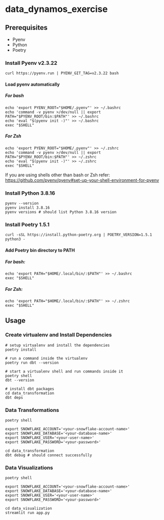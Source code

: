 # data_dynamos_exercise

## Prerequisites

- Pyenv
- Python
- Poetry

### Install Pyenv v2.3.22

```shell
curl https://pyenv.run | PYENV_GIT_TAG=v2.3.22 bash
```

#### Load pyenv automatically

##### For bash

```shell
echo 'export PYENV_ROOT="$HOME/.pyenv"' >> ~/.bashrc
echo 'command -v pyenv >/dev/null || export PATH="$PYENV_ROOT/bin:$PATH"' >> ~/.bashrc
echo 'eval "$(pyenv init -)"' >> ~/.bashrc
exec "$SHELL"
```

##### For Zsh

```shell
echo 'export PYENV_ROOT="$HOME/.pyenv"' >> ~/.zshrc
echo 'command -v pyenv >/dev/null || export PATH="$PYENV_ROOT/bin:$PATH"' >> ~/.zshrc
echo 'eval "$(pyenv init -)"' >> ~/.zshrc
exec "$SHELL"
```

If you are using shells other than bash or Zsh refer: https://github.com/pyenv/pyenv#set-up-your-shell-environment-for-pyenv

### Install Python 3.8.16

```shell
pyenv --version
pyenv install 3.8.16
pyenv versions # should list Python 3.8.16 version
```

### Install Poetry 1.5.1

```shell
curl -sSL https://install.python-poetry.org | POETRY_VERSION=1.5.1 python3 -
```

#### Add Poetry bin directory to PATH 

##### For bash:

```shell
echo 'export PATH="$HOME/.local/bin/:$PATH"' >> ~/.bashrc
exec "$SHELL"
```

##### For Zsh:

```shell
echo 'export PATH="$HOME/.local/bin/:$PATH"' >> ~/.zshrc
exec "$SHELL"
```

## Usage

### Create virtualenv and Install Dependencies

```shell
# setup virtualenv and install the dependencies
poetry install

# run a command inside the virtualenv
poetry run dbt --version

# start a virtualenv shell and run commands inside it
poetry shell
dbt --version

# install dbt packages
cd data_transformation
dbt deps
```

### Data Transformations

```shell
poetry shell

export SNOWFLAKE_ACCOUNT='<your-snowflake-account-name>'
export SNOWFLAKE_DATABASE='<your-database-name>'
export SNOWFLAKE_USER='<your-user-name>'
export SNOWFLAKE_PASSWORD='<your-password>'

cd data_transformation
dbt debug # should connect successfully
```

### Data Visualizations

```shell
poetry shell

export SNOWFLAKE_ACCOUNT='<your-snowflake-account-name>'
export SNOWFLAKE_DATABASE='<your-database-name>'
export SNOWFLAKE_USER='<your-user-name>'
export SNOWFLAKE_PASSWORD='<your-password>'

cd data_visualization
streamlit run app.py
```
